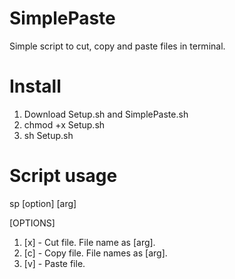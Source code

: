 # SimplePaste
Simple script to cut, copy and paste files in terminal.

# Install
1. Download Setup.sh and SimplePaste.sh
2. chmod +x Setup.sh
3. sh Setup.sh

# Script usage

sp [option] [arg]

[OPTIONS]
1.	[x] - Cut file. File name as [arg].
2.	[c] - Copy file. File names as [arg].
2.	[v] - Paste file. 
